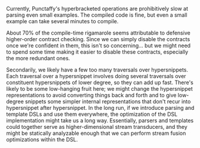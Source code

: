 Currently, Punctaffy's hyperbracketed operations are prohibitively slow at parsing even small examples. The compiled code is fine, but even a small example can take several minutes to compile.

About 70% of the compile-time rigamarole seems attributable to defensive higher-order contract checking.  Since we can simply disable the contracts once we're confident in them, this isn't so concerning... but we might need to spend some time making it easier to disable these contracts, especially the more redundant ones.

Secondarily, we likely have a few too many traversals over hypersnippets. Each traversal over a hypersnippet involves doing several traversals over constituent hypersnippets of lower degree, so they can add up fast. There's likely to be some low-hanging fruit here; we might change the hypersnippet representations to avoid converting things back and forth and to give low-degree snippets some simpler internal representations that don't recur into hypersnippet after hypersnippet. In the long run, if we introduce parsing and template DSLs and use them everywhere, the optimization of the DSL implementation might take us a long way. Essentially, parsers and templates could together serve as higher-dimensional stream transducers, and they might be statically analyzable enough that we can perform stream fusion optimizations within the DSL.
